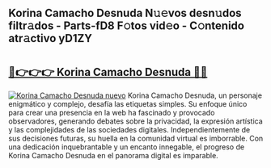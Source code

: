 ## Korina Camacho Desnuda N𝚞𝚎vos desn𝚞dos filtr𝚊dos - Parts-fD8 F𝚘tos vid𝚎o - C𝚘ntenido atr𝚊ctivo yD1ZY

# <h2><a href="http://mbdv7q.tromn.icu/?c=Korina+Camacho+Desnuda">🔗👉👉👉 Korina Camacho Desnuda 🔗🔗</a></h2>

[![Korina Camacho Desnuda nuevo](https://i.imgur.com/pEAQMta.gif)](http://mbdv7q.tromn.icu/?c=Korina+Camacho+Desnuda)
Korina Camacho Desnuda, un personaje enigmático y complejo, desafía las etiquetas simples. Su enfoque único para crear una presencia en la web ha fascinado y provocado observadores, generando debates sobre la privacidad, la expresión artística y las complejidades de las sociedades digitales. Independientemente de sus decisiones futuras, su huella en la comunidad virtual es imborrable. Con una dedicación inquebrantable y un encanto innegable, el progreso de Korina Camacho Desnuda en el panorama digital es imparable.

